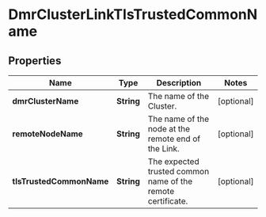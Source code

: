 
# DmrClusterLinkTlsTrustedCommonName

## Properties
Name | Type | Description | Notes
------------ | ------------- | ------------- | -------------
**dmrClusterName** | **String** | The name of the Cluster. |  [optional]
**remoteNodeName** | **String** | The name of the node at the remote end of the Link. |  [optional]
**tlsTrustedCommonName** | **String** | The expected trusted common name of the remote certificate. |  [optional]



